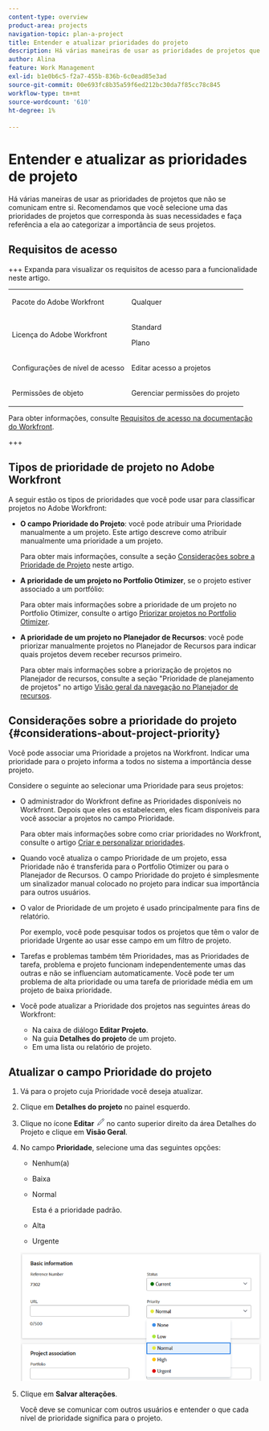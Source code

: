 ```yaml
---
content-type: overview
product-area: projects
navigation-topic: plan-a-project
title: Entender e atualizar prioridades do projeto
description: Há várias maneiras de usar as prioridades de projetos que não se comunicam entre si. Recomendamos que você selecione uma das prioridades de projetos que corresponda às suas necessidades e faça referência a ela ao categorizar a importância de seus projetos.
author: Alina
feature: Work Management
exl-id: b1e0b6c5-f2a7-455b-836b-6c0ead85e3ad
source-git-commit: 00e693fc8b35a59f6ed212bc30da7f85cc78c845
workflow-type: tm+mt
source-wordcount: '610'
ht-degree: 1%

---
```


# Entender e atualizar as prioridades de projeto

Há várias maneiras de usar as prioridades de projetos que não se comunicam entre si. Recomendamos que você selecione uma das prioridades de projetos que corresponda às suas necessidades e faça referência a ela ao categorizar a importância de seus projetos.

## Requisitos de acesso

+++ Expanda para visualizar os requisitos de acesso para a funcionalidade neste artigo. 

<table style="table-layout:auto"> 
 <col> 
 <col> 
 <tbody> 
  <tr> 
   <td role="rowheader">Pacote do Adobe Workfront</td> 
   <td> <p>Qualquer</p> </td> 
  </tr> 
  <tr> 
   <td role="rowheader">Licença do Adobe Workfront</td> 
   <td><p>Standard</p> 
   <p>Plano</p> </td> 
  </tr> 
  <tr> 
   <td role="rowheader">Configurações de nível de acesso</td> 
   <td> <p>Editar acesso a projetos</p> </td> 
  </tr> 
  <tr> 
   <td role="rowheader">Permissões de objeto</td> 
   <td> <p>Gerenciar permissões do projeto</p> </td> 
  </tr> 
 </tbody> 
</table>

Para obter informações, consulte [Requisitos de acesso na documentação do Workfront](/help/quicksilver/administration-and-setup/add-users/access-levels-and-object-permissions/access-level-requirements-in-documentation.md).

+++

<!--Old:

<table style="table-layout:auto"> 
 <col> 
 <col> 
 <tbody> 
  <tr> 
   <td role="rowheader">Adobe Workfront plan*</td> 
   <td> <p>Any</p> </td> 
  </tr> 
  <tr> 
   <td role="rowheader">Adobe Workfront license*</td> 
   <td> <p>Plan </p> </td> 
  </tr> 
  <tr> 
   <td role="rowheader">Access level configurations*</td> 
   <td> <p>Edit access to Projects</p> <p><b>NOTE</b> 
   
   If you still don't have access, ask your Workfront administrator if they set additional restrictions in your access level. For information on how a Workfront administrator can modify your access level, see <a href="../../../administration-and-setup/add-users/configure-and-grant-access/create-modify-access-levels.md" class="MCXref xref">Create or modify custom access levels</a>.</p> </td> 
  </tr> 
  <tr> 
   <td role="rowheader">Object permissions</td> 
   <td> <p>Manage permissions to the project</p> <p>For information on requesting additional access, see <a href="../../../workfront-basics/grant-and-request-access-to-objects/request-access.md" class="MCXref xref">Request access to objects </a>.</p> </td> 
  </tr> 
 </tbody> 
</table>-->

## Tipos de prioridade de projeto no Adobe Workfront

A seguir estão os tipos de prioridades que você pode usar para classificar projetos no Adobe Workfront:

* **O campo Prioridade do Projeto**: você pode atribuir uma Prioridade manualmente a um projeto. Este artigo descreve como atribuir manualmente uma prioridade a um projeto.

  Para obter mais informações, consulte a seção [Considerações sobre a Prioridade de Projeto](#considerations-about-project-priority) neste artigo.

* **A prioridade de um projeto no Portfolio Otimizer**, se o projeto estiver associado a um portfólio:

  Para obter mais informações sobre a prioridade de um projeto no Portfolio Otimizer, consulte o artigo [Priorizar projetos no Portfolio Otimizer](../../../manage-work/portfolios/portfolio-optimizer/prioritize-projects-in-portfolio-optimizer.md).

* **A prioridade de um projeto no Planejador de Recursos**: você pode priorizar manualmente projetos no Planejador de Recursos para indicar quais projetos devem receber recursos primeiro.

  Para obter mais informações sobre a priorização de projetos no Planejador de recursos, consulte a seção &quot;Prioridade de planejamento de projetos&quot; no artigo [Visão geral da navegação no Planejador de recursos](../../../resource-mgmt/resource-planning/resource-planner-navigation.md).

## Considerações sobre a prioridade do projeto {#considerations-about-project-priority}

Você pode associar uma Prioridade a projetos na Workfront. Indicar uma prioridade para o projeto informa a todos no sistema a importância desse projeto.

Considere o seguinte ao selecionar uma Prioridade para seus projetos:

* O administrador do Workfront define as Prioridades disponíveis no Workfront. Depois que eles os estabelecem, eles ficam disponíveis para você associar a projetos no campo Prioridade.

  Para obter mais informações sobre como criar prioridades no Workfront, consulte o artigo [Criar e personalizar prioridades](../../../administration-and-setup/customize-workfront/creating-custom-status-and-priority-labels/create-customize-priorities.md).

* Quando você atualiza o campo Prioridade de um projeto, essa Prioridade não é transferida para o Portfolio Otimizer ou para o Planejador de Recursos. O campo Prioridade do projeto é simplesmente um sinalizador manual colocado no projeto para indicar sua importância para outros usuários.
* O valor de Prioridade de um projeto é usado principalmente para fins de relatório.

  Por exemplo, você pode pesquisar todos os projetos que têm o valor de prioridade Urgente ao usar esse campo em um filtro de projeto.
* Tarefas e problemas também têm Prioridades, mas as Prioridades de tarefa, problema e projeto funcionam independentemente umas das outras e não se influenciam automaticamente. Você pode ter um problema de alta prioridade ou uma tarefa de prioridade média em um projeto de baixa prioridade.
* Você pode atualizar a Prioridade dos projetos nas seguintes áreas do Workfront:

   * Na caixa de diálogo **Editar Projeto**.
   * Na guia **Detalhes do projeto** de um projeto.
   * Em uma lista ou relatório de projeto.

## Atualizar o campo Prioridade do projeto

1. Vá para o projeto cuja Prioridade você deseja atualizar.
1. Clique em **Detalhes do projeto** no painel esquerdo.
1. Clique no ícone **Editar** ![Ícone Editar](assets/qs-edit-icon.png) no canto superior direito da área Detalhes do Projeto e clique em **Visão Geral**.

1. No campo **Prioridade**, selecione uma das seguintes opções:

   * Nenhum(a)
   * Baixa
   * Normal

     Esta é a prioridade padrão.

   * Alta
   * Urgente

   ![Lista de prioridades em um projeto](assets/project-priority-picker-list.png)

1. Clique em **Salvar alterações**.

   Você deve se comunicar com outros usuários e entender o que cada nível de prioridade significa para o projeto.
